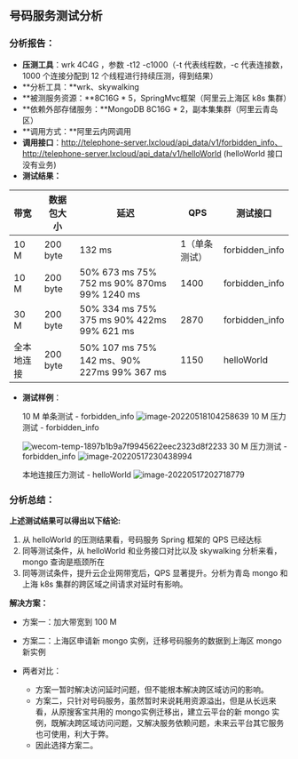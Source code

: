 ## **号码服务测试分析**

### **分析报告**：

* **压测工具**：wrk 4C4G ，参数 -t12 -c1000（-t 代表线程数，-c 代表连接数，1000 个连接分配到 12 个线程进行持续压测，得到结果）
* **分析工具：**wrk、skywalking
* **被测服务资源：**8C16G * 5，SpringMvc框架（阿里云上海区 k8s 集群）
* **依赖外部存储服务：**MongoDB 8C16G * 2，副本集集群（阿里云青岛区）
* **调用方式：**阿里云内网调用
* **调用接口**：http://telephone-server.lxcloud/api_data/v1/forbidden_info、http://telephone-server.lxcloud/api_data/v1/helloWorld   (helloWorld 接口没有业务)
* **测试结果：**

| 带宽       | 数据包大小 | 延迟                                                     | QPS           | 测试接口       |
| :--------- | ---------- | -------------------------------------------------------- | ------------- | -------------- |
| 10 M       | 200 byte   | 132 ms                                                   | 1（单条测试） | forbidden_info |
| 10 M       | 200 byte   | 50%  673 ms    75%  752 ms    90%  870ms    99%  1240 ms | 1400          | forbidden_info |
| 30 M       | 200 byte   | 50%  334 ms    75%  375 ms    90%  422ms    99%  621 ms  | 2870          | forbidden_info |
| 全本地连接 | 200 byte   | 50%  107 ms    75%  142 ms、90%  227ms    99%  367 ms    | 1150          | helloWorld     |

* **测试样例**：

  10 M 单条测试 - forbidden_info
  ![image-20220518104258639](http://blog-shifty.oss-cn-shanghai.aliyuncs.com/uPic/image-20220518104258639.png)
  10 M 压力测试 - forbidden_info

  ![wecom-temp-1897b1b9a7f9945622eec2323d8f2233](http://blog-shifty.oss-cn-shanghai.aliyuncs.com/uPic/wecom-temp-1897b1b9a7f9945622eec2323d8f2233.png)
  30 M 压力测试 - forbidden_info
  ![image-20220517230438994](http://blog-shifty.oss-cn-shanghai.aliyuncs.com/uPic/image-20220517230438994.png)

  本地连接压力测试 - helloWorld
  ![image-20220517202718779](http://blog-shifty.oss-cn-shanghai.aliyuncs.com/uPic/image-20220517202718779.png)

### 分析总结：

**上述测试结果可以得出以下结论:**

1. 从 helloWorld 的压测结果看，号码服务 Spring 框架的 QPS 已经达标
2. 同等测试条件，从 helloWorld 和业务接口对比以及 skywalking 分析来看，mongo 查询是瓶颈所在
3. 同等测试条件，提升云企业网带宽后，QPS 显著提升。分析为青岛 mongo 和上海 k8s 集群的跨区域之间请求对延时有影响。

**解决方案：**

* 方案一：加大带宽到 100 M
* 方案二：上海区申请新 mongo 实例，迁移号码服务的数据到上海区 mongo 新实例

* 两者对比：
  * 方案一暂时解决访问延时问题，但不能根本解决跨区域访问的影响。
  * 方案二，只针对号码服务，虽然暂时来说耗用资源溢出，但是从长远来看，从原搜客宝共用的 mongo实例迁移出，建立云平台的新 mongo 实例，既解决跨区域访问问题，又解决服务依赖问题，未来云平台其它服务也可使用，利大于弊。
  * 因此选择方案二。

​	

​	

​	